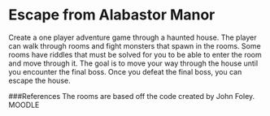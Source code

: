 # Escape from Alabastor Manor

Create a one player adventure game through a haunted house. The player can walk through rooms and fight monsters that spawn in the rooms. Some rooms have riddles that must be solved for you to be able to enter the room and move through it. The goal is to move your way through the house until you encounter the final boss. Once you defeat the final boss, you can escape the house.

###References
The rooms are based off the code created by John Foley.
MOODLE 
